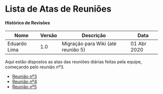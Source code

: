 # Lista de Atas de Reuniões

#### Histórico de Revisões
|Nome |  Versão | Descrição |  Data    |
|-----------------------------------|--------------------|---------------|-----------------|
| Eduardo Lima | 1.0 | Migração para Wiki (até reunião 5) |01 Abr 2020 |


Aqui estão dispostos as atas das reuniões diárias feitas pela equipe, começando pelo reunião nº3.

* [Reunião nº3](../_docs/atas/reuniao3.md)
* [Reunião nº4](../_docs/atas/reuniao4.md)
* [Reunião nº5](../_docs/atas/reuniao5.md)